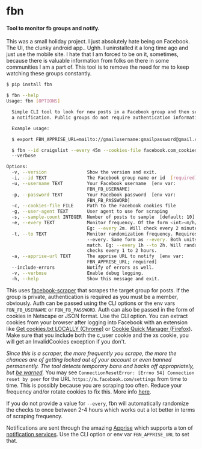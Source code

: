 # fbn
#### Tool to monitor fb groups and notify.
This was a small holiday project. I just absolutely hate being on Facebook.
The UI, the clunky android app.. Ughh. I uninstalled it a long time ago and just use the
mobile site.
I hate that I am forced to be on it, sometimes, because there is
valuable information from folks on there in some communities I am a part of. This tool
is to remove the need for me to keep watching these groups constantly.

```sh
$ pip install fbn

$ fbn --help
Usage: fbn [OPTIONS]

  Simple CLI tool to look for new posts in a Facebook group and then send you
  a notification. Public groups do not require authentication information.

  Example usage:

  $ export FBN_APPRISE_URL=mailto://gmailusername:gmailpassword@gmail.com

  $ fbn --id craigslist --every 45m --cookies-file facebook.com_cookies.txt
  --verbose

Options:
  -v, --version               Show the version and exit.
  -i, --id TEXT               The Facebook group name or id  [required]
  -u, --username TEXT         Your Facebook username  [env var:
                              FBN_FB_USERNAME]
  -p, --password TEXT         Your Facebook password  [env var:
                              FBN_FB_PASSWORD]
  -c, --cookies-file FILE     Path to the Facebook cookies file
  -g, --user-agent TEXT       User agent to use for scraping
  -s, --sample-count INTEGER  Number of posts to sample  [default: 10]
  -e, --every TEXT            Monitor frequency. Of the form <int><m/h/d/w>.
                              Eg: --every 2m. Will check every 2 minutes.
  -t, --to TEXT               Monitor randomization frequency. Requires
                              --every. Same form as --every. Both units must
                              match. Eg: --every 1h --to 2h. Will randomize
                              checks every 1 to 2 hours.
  -a, --apprise-url TEXT      The apprise URL to notify  [env var:
                              FBN_APPRISE_URL; required]
  --include-errors            Notify of errors as well.
  -v, --verbose               Enable debug logging.
  -h, --help                  Show this message and exit.
```

This uses [facebook-scraper](https://github.com/kevinzg/facebook-scraper) that scrapes the target group for posts.
If the group is private, authentication is required as you must be a member,
obviously. Auth can be passed using the CLI options or the env vars `FBN_FB_USERNAME` or `FBN_FB_PASSWORD`.
Auth can also be passed in the form of cookies in Netscape or JSON format. Use the CLI option.
You can extract cookies from your browser after logging into Facebook with
an extension like [Get cookies.txt LOCALLY (Chrome)](https://chrome.google.com/webstore/detail/get-cookiestxt-locally/cclelndahbckbenkjhflpdbgdldlbecc/)
or [Cookie Quick Manager (Firefox)](https://addons.mozilla.org/en-US/firefox/addon/cookie-quick-manager/).
Make sure that you include both the c_user cookie and the xs cookie, 
you will get an InvalidCookies exception if you don't.

*Since this is a scraper, the more frequently you scrape, the more the chances are of getting locked out of your account
or even banned permanently. The tool detects temporary bans and backs off appropriately, but [be warned](https://github.com/kevinzg/facebook-scraper/issues/409#issuecomment-907639417).*
You may see `ConnectionResetError: [Errno 54] Connection reset by peer` for the URL `https://m.facebook.com/settings` from time to time. This is possibly because you are scraping too often. Reduce your frequency and/or rotate cookies to fix this. More info [here](https://github.com/kevinzg/facebook-scraper/issues/763).

If you do not provide a value for `--every`, fbn will automatically randomize the checks to once between 2-4 hours which works out a lot better in terms of scraping frequency.

Notifications are sent through the amazing [Apprise](https://github.com/caronc/apprise) which supports a ton of 
[notification services](https://github.com/caronc/apprise/wiki#notification-services). Use the CLI option
 or env var `FBN_APPRISE_URL` to set that.

